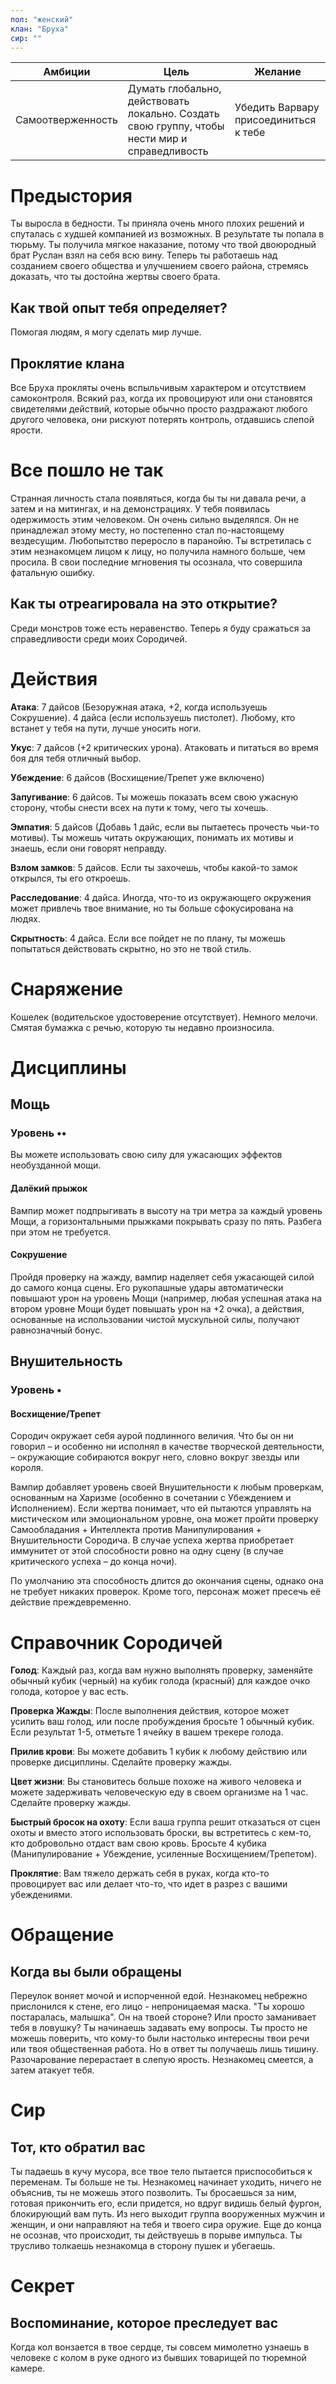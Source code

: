 ```yaml
---
пол: "женский"
клан: "Бруха"
сир: ""
---
```

| Амбиции           | Цель                                                                                          | Желание |
| ----------------- | --------------------------------------------------------------------------------------------- | ------- |
| Самоотверженность | Думать глобально, действовать локально. Создать свою группу, чтобы нести мир и справедливость | Убедить Варвару присоединиться к тебе        |

# Предыстория

Ты выросла в бедности. Ты приняла очень много плохих решений и спуталась с худшей компанией из возможных. В результате ты попала в тюрьму. Ты получила мягкое наказание, потому что твой двоюродный брат Руслан взял на себя всю вину. Теперь ты работаешь над созданием своего общества и улучшением своего района, стремясь доказать, что ты достойна жертвы своего брата.

## Как твой опыт тебя определяет?

Помогая людям, я могу сделать мир лучше.

## Проклятие клана

Все Бруха прокляты очень вспыльчивым характером и отсутствием самоконтроля. Всякий раз, когда их провоцируют или они становятся свидетелями действий, которые обычно просто раздражают любого другого человека, они рискуют потерять контроль, отдавшись слепой ярости.

# Все пошло не так

Странная личность стала появляться, когда бы ты ни давала речи, а затем и на митингах, и на демонстрациях. У тебя появилась одержимость этим человеком. Он очень сильно выделялся. Он не принадлежал этому месту, но постепенно стал по-настоящему вездесущим. Любопытство переросло в паранойю. Ты встретилась с этим незнакомцем лицом к лицу, но получила намного больше, чем просила. В свои последние мгновения ты осознала, что совершила фатальную ошибку.

## Как ты отреагировала на это открытие?

Среди монстров тоже есть неравенство. Теперь я буду сражаться за справедливости среди моих Сородичей.

# Действия

**Атака**: 7 дайсов (Безоружная атака, +2, когда используешь Сокрушение).  4 дайса (если используешь пистолет). Любому, кто встанет у тебя на пути, лучше уносить ноги.

**Укус**: 7 дайсов (+2 критических урона). Атаковать и питаться во время боя для тебя отличный выбор.

**Убеждение**: 6 дайсов (Восхищение/Трепет уже включено)

**Запугивание**: 6 дайсов. Ты можешь показать всем свою ужасную сторону, чтобы снести всех на пути к тому, чего ты хочешь.

**Эмпатия**: 5 дайсов (Добавь 1 дайс, если вы пытаетесь прочесть чьи-то мотивы). Ты можешь читать окружающих, понимать их мотивы и знаешь, если они говорят неправду.

**Взлом замков**: 5 дайсов. Если ты захочешь, чтобы какой-то замок открылся, ты его откроешь.

**Расследование**: 4 дайса. Иногда, что-то из окружающего окружения может привлечь твое внимание, но ты больше сфокусирована на людях.

**Скрытность**: 4 дайса. Если все пойдет не по плану, ты можешь попытаться действовать скрытно, но это не твой стиль.

# Снаряжение

Кошелек (водительское удостоверение отсутствует). Немного мелочи. Смятая бумажка с речью, которую ты недавно произносила.

# Дисциплины

## Мощь

### Уровень ••

Вы можете использовать свою силу для ужасающих эффектов необузданной мощи.

#### Далёкий прыжок

Вампир может подпрыгивать в высоту на три метра за каждый уровень Мощи, а горизонтальными прыжками покрывать сразу по пять. Разбега при этом не требуется. 

#### Сокрушение 

Пройдя проверку на жажду, вампир наделяет себя ужасающей силой до самого конца сцены. Его рукопашные удары автоматически повышают урон на уровень Мощи (например, любая успешная атака на втором уровне Мощи будет повышать урон на +2 очка), а действия, основанные на использовании чистой мускульной силы, получают равнозначный бонус.

## Внушительность

### Уровень •

#### Восхищение/Трепет

Сородич окружает себя аурой подлинного величия. Что бы он ни говорил – и особенно ни исполнял в качестве творческой деятельности, – окружающие собираются вокруг него, словно вокруг звезды или короля. 

Вампир добавляет уровень своей Внушительности к любым проверкам, основанным на Харизме (особенно в сочетании с Убеждением и Исполнением). Если жертва понимает, что ей пытаются управлять на мистическом или эмоциональном уровне, она может пройти проверку Самообладания + Интеллекта против Манипулирования + Внушительности Сородича. В случае успеха жертва приобретает иммунитет от этой способности ровно на одну сцену (в случае критического успеха – до конца ночи). 

По умолчанию эта способность длится до окончания сцены, однако она не требует никаких проверок. Кроме того, персонаж может пресечь её действие преждевременно. 

# Справочник Сородичей

**Голод**: Каждый раз, когда вам нужно выполнять проверку, заменяйте обычный кубик (черный) на кубик голода (красный) для каждое очко голода, которое у вас есть. 

**Проверка Жажды**: После выполнения действия, которое может усилить ваш голод, или после пробуждения бросьте 1 обычный кубик. Если результат 1-5, отметьте 1 ячейку в вашем трекере голода. 

**Прилив крови**: Вы можете добавить 1 кубик к любому действию или проверке дисциплины. Сделайте проверку жажды. 

**Цвет жизни**: Вы становитесь больше похоже на живого человека и можете задерживать человеческую еду в своем организме на 1 час. Сделайте проверку жажды. 

**Быстрый бросок на охоту**: Если ваша группа решит отказаться от сцен охоты и вместо этого использовать броски, вы встретитесь с кем-то, кто добровольно отдаст вам свою кровь. Бросьте 4 кубика (Манипулирование + Убеждение, усиленные Восхищением/Трепетом). 

**Проклятие**: Вам тяжело держать себя в руках, когда кто-то провоцирует вас или делает что-то, что идет в разрез с вашими убеждениями.

# Обращение

## Когда вы были обращены

Переулок воняет мочой и испорченной едой. Незнакомец небрежно прислонился к стене, его лицо - непроницаемая маска. "Ты хорошо постаралась, малышка". Он на твоей стороне? Или просто заманивает тебя в ловушку? Ты начинаешь задавать ему вопросы. Ты просто не можешь поверить, что кому-то были настолько интересны твои речи или твоя общественная работа. Но в ответ ты получаешь лишь тишину. Разочарование перерастает в слепую ярость. Незнакомец смеется, а затем атакует тебя.

# Сир

## Тот, кто обратил вас

Ты падаешь в кучу мусора, все твое тело пытается приспособиться к переменам. Ты больше не ты. Незнакомец начинает уходить, ничего не объяснив, ты не можешь этого позволить. Ты бросаешься за ним, готовая прикончить его, если придется, но вдруг видишь белый фургон, блокирующий вам путь. Из него выходит группа вооруженных мужчин и женщин,  и они направляют на тебя и твоего сира оружие. Еще до конца не осознав, что происходит, ты действуешь в порыве импульса. Ты трусливо толкаешь незнакомца в сторону пушек и убегаешь.

# Секрет

## Воспоминание, которое преследует вас

Когда кол вонзается в твое сердце, ты совсем мимолетно узнаешь в человеке с колом в руке одного из бывших товарищей по тюремной камере.